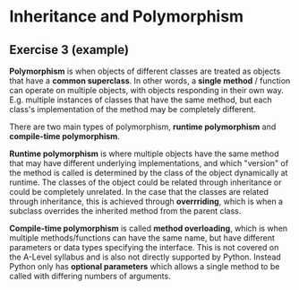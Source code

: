 # Inheritance and Polymorphism

## Exercise 3 (example)



**Polymorphism** is when objects of different classes are treated as objects that have a **common superclass**. In other words, a **single method** / function can operate on multiple objects, with objects responding in their own way. E.g. multiple instances of classes that have the same method, but each class's implementation of the method may be completely different.

There are two main types of polymorphism, **runtime polymorphism** and **compile-time polymorphism**.

**Runtime polymorphism** is where multiple objects have the same method that may have different underlying implementations, and which "version" of the method is called is determined by the class of the object dynamically at runtime. The classes of the object could be related through inheritance or could be completely unrelated. In the case that the classes are related through inheritance, this is achieved through **overrriding**, which is when a subclass overrides the inherited method from the parent class.

**Compile-time polymorphism** is called **method overloading**, which is when multiple methods/functions can have the same name, but have different parameters or data types specifying the interface. This is not covered on the A-Level syllabus and is also not directly supported by Python. Instead Python only has **optional parameters** which allows a single method to be called with differing numbers of arguments.
